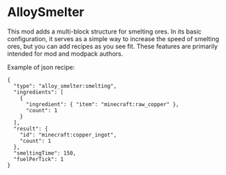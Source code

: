 # AlloySmelter

This mod adds a multi-block structure for smelting ores. In its basic configuration, it serves as a simple way to increase the speed of smelting ores, but you can add recipes as you see fit. These features are primarily intended for mod and modpack authors.

Example of json recipe:
```
{
  "type": "alloy_smelter:smelting",
  "ingredients": [
    {
      "ingredient": { "item": "minecraft:raw_copper" },
      "count": 1
    }
  ],
  "result": {
    "id": "minecraft:copper_ingot",
    "count": 1
  },
  "smeltingTime": 150,
  "fuelPerTick": 1
}
```
